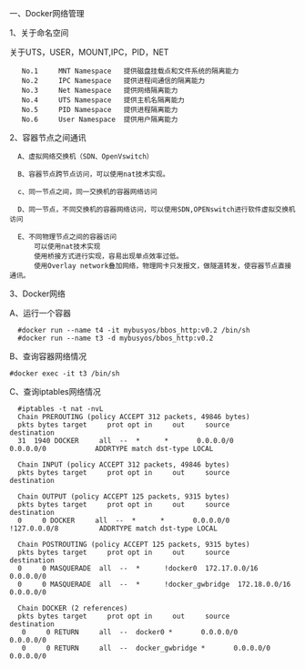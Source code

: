 一、Docker网络管理

  1、关于命名空间
  
  关于UTS，USER，MOUNT,IPC，PID，NET
       
       No.1 	MNT Namespace 	提供磁盘挂载点和文件系统的隔离能力
       No.2 	IPC Namespace 	提供进程间通信的隔离能力
       No.3 	Net Namespace 	提供网络隔离能力
       No.4 	UTS Namespace 	提供主机名隔离能力
       No.5 	PID Namespace 	提供进程隔离能力
       No.6 	User Namespace 	提供用户隔离能力
       
  2、容器节点之间通讯
    
      A、虚拟网络交换机（SDN、OpenVswitch）
  
      B、容器节点跨节点访问，可以使用nat技术实现。
      
      c、同一节点之间，同一交换机的容器网络访问
      
      D、同一节点，不同交换机的容器网络访问，可以使用SDN,OPENswitch进行软件虚拟交换机访问
      
      E、不同物理节点之间的容器访问
          可以使用nat技术实现
          使用桥接方式进行实现，容易出现单点效率过低。
          使用Overlay network叠加网络，物理网卡只发报文，做隧道转发，使容器节点直接通讯。
       
  3、Docker网络
  
   A、运行一个容器
   
      #docker run --name t4 -it mybusyos/bbos_http:v0.2 /bin/sh
      #docker run --name t3 -d mybusyos/bbos_http:v0.2
      
   B、查询容器网络情况 
   
    #docker exec -it t3 /bin/sh
      
   C、查询iptables网络情况
      
      #iptables -t nat -nvL
      Chain PREROUTING (policy ACCEPT 312 packets, 49846 bytes)
      pkts bytes target     prot opt in     out     source               destination         
      31  1940 DOCKER     all  --  *      *       0.0.0.0/0            0.0.0.0/0            ADDRTYPE match dst-type LOCAL

      Chain INPUT (policy ACCEPT 312 packets, 49846 bytes)
      pkts bytes target     prot opt in     out     source               destination         

      Chain OUTPUT (policy ACCEPT 125 packets, 9315 bytes)
      pkts bytes target     prot opt in     out     source               destination         
      0     0 DOCKER     all  --  *      *       0.0.0.0/0           !127.0.0.0/8          ADDRTYPE match dst-type LOCAL

      Chain POSTROUTING (policy ACCEPT 125 packets, 9315 bytes)
      pkts bytes target     prot opt in     out     source               destination         
      0     0 MASQUERADE  all  --  *      !docker0  172.17.0.0/16        0.0.0.0/0           
      0     0 MASQUERADE  all  --  *      !docker_gwbridge  172.18.0.0/16        0.0.0.0/0           

      Chain DOCKER (2 references)
      pkts bytes target     prot opt in     out     source               destination         
       0     0 RETURN     all  --  docker0 *       0.0.0.0/0            0.0.0.0/0           
       0     0 RETURN     all  --  docker_gwbridge *       0.0.0.0/0            0.0.0.0/0           

